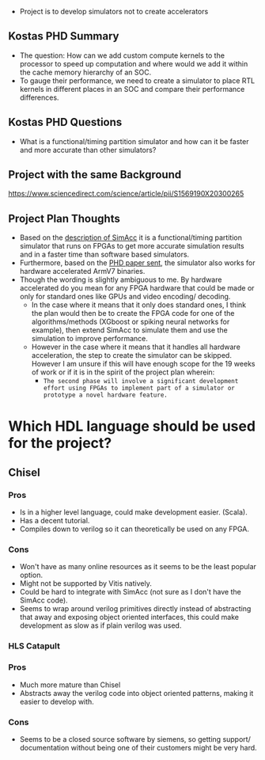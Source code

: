 * Project is to develop simulators not to create accelerators

## Kostas PHD Summary
* The question: How can we add custom compute kernels to the processor to speed up computation and where would we add it within the cache memory hierarchy of an SOC.
* To gauge their performance, we need to create a simulator to place RTL kernels in different places in an SOC and compare their performance differences.

## Kostas PHD Questions
* What is a functional/timing partition simulator and how can it be faster and more accurate than other simulators?

## Project with the same Background
https://www.sciencedirect.com/science/article/pii/S1569190X20300265
## Project Plan Thoughts
* Based on the [description of SimAcc](https://ieeexplore.ieee.org/document/8735519)  it is a functional/timing partition simulator that runs on FPGAs to get more accurate simulation results and in a faster time than software based simulators.
* Furthermore, based on the [PHD paper sent](https://pure.manchester.ac.uk/ws/portalfiles/portal/267869497/FULL_TEXT.PDF), the simulator also works for hardware accelerated ArmV7 binaries.
* Though the wording is slightly ambiguous to me. By hardware accelerated do you mean for any FPGA hardware that could be made or only for standard ones like GPUs and video encoding/ decoding.
	* In the case where it means that it only does standard ones, I think the plan would then be to create the FPGA code for one of the algorithms/methods (XGboost or spiking neural networks for example), then extend SimAcc to simulate them and use the simulation to improve performance.
	* However in the case where it means that it handles all hardware acceleration, the step to create the simulator can be skipped. However I am unsure if this will have enough scope for the 19 weeks of work or if it is in the spirit of the project plan wherein:
		* `The second phase will involve a significant development effort using FPGAs to implement part of a simulator or prototype a novel hardware feature.`


# Which HDL language should be used for the project?
## Chisel
### Pros
* Is in a higher level language, could make development easier. (Scala).
* Has a decent tutorial.
* Compiles down to verilog so it can theoretically be used on any FPGA.
### Cons
* Won't have as many online resources as it seems to be the least popular option.
* Might not be supported by Vitis natively.
* Could be hard to integrate with SimAcc (not sure as I don't have the SimAcc code).
* Seems to wrap around verilog primitives directly instead of abstracting that away and exposing object oriented interfaces, this could make development as slow as if plain verilog was used.

### HLS Catapult
### Pros
* Much more mature than Chisel
* Abstracts away the verilog code into object oriented patterns, making it easier to develop with. 
### Cons
* Seems to be a closed source software by siemens, so getting support/ documentation without being one of their customers might be very hard.
